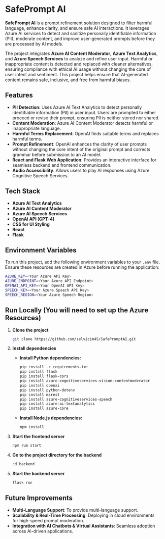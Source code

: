# SafePrompt AI

**SafePrompt AI** is a prompt refinement solution designed to filter harmful language, enhance clarity, and ensure safe AI interactions. It leverages Azure AI services to detect and sanitize personally identifiable information (PII), moderate content, and improve user-generated prompts before they are processed by AI models.

The project integrates **Azure AI Content Moderator**, **Azure Text Analytics**, and **Azure Speech Services** to analyze and refine user input. Harmful or inappropriate content is detected and replaced with cleaner alternatives, ensuring compliance with ethical AI usage without changing the core of user intent and sentiment. This project helps ensure that AI-generated content remains safe, inclusive, and free from harmful biases.

## Features

- **PII Detection**: Uses Azure AI Text Analytics to detect personally identifiable information (PII) in user input. Users are prompted to either proceed or revise their prompt, ensuring PII is neither stored nor shared.
- **Content Moderation**: Azure AI Content Moderator detects harmful or inappropriate language.
- **Harmful Terms Replacement**: OpenAI finds suitable terms and replaces harmful terms.
- **Prompt Refinement**: OpenAI enhances the clarity of user prompts without changing the core intent of the original prompt and corrects grammar before submission to an AI model.
- **React and Flask Web Application**: Provides an interactive interface for seamless backend and frontend communication.
- **Audio Accessibility**: Allows users to play AI responses using Azure Cognitive Speech Services.

## Tech Stack

- **Azure AI Text Analytics**
- **Azure AI Content Moderator**
- **Azure AI Speech Services**
- **OpenAI API (GPT-4)**
- **CSS for UI Styling**
- **React**
- **Flask**

## Environment Variables

To run this project, add the following environment variables to your `.env` file. Ensure these resources are created in Azure before running the application:

```bash
AZURE_KEY=<Your Azure API Key>
AZURE_ENDPOINT=<Your Azure API Endpoint>
OPENAI_API_KEY=<Your OpenAI API Key>
SPEECH_KEY=<Your Azure Speech API Key>
SPEECH_REGION=<Your Azure Speech Region>
```
## Run Locally (You will need to set up the Azure Resources)

1. **Clone the project**
    ```bash
    git clone https://github.com/selvicim45/SafePromptAI.git
    ```

2. **Install dependencies**

    - **Install Python dependencies:**
      ```bash
      pip install -r requirements.txt
      pip install flask
      pip install flask-cors
      pip install azure-cognitiveservices-vision-contentmoderator
      pip install openai
      pip install python-dotenv
      pip install msrest
      pip install azure-cognitiveservices-speech
      pip install azure-ai-textanalytics
      pip install azure-core
      ```

    - **Install Node.js dependencies:**
      ```bash
      npm install
      ```

3. **Start the frontend server**
    ```bash
    npm run start
    ```

4. **Go to the project directory for the backend**
    ```bash
    cd backend
    ```

5. **Start the backend server**
    ```bash
    flask run
    ```

## Future Improvements

- **Multi-Language Support**: To provide multi-language support.
- **Scalability & Real-Time Processing**: Deploying in cloud environments for high-speed prompt moderation.
- **Integration with AI Chatbots & Virtual Assistants**: Seamless adoption across AI-driven applications.
